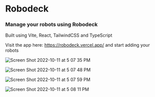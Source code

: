 # Robodeck

### Manage your robots using Robodeck

Built using Vite, React, TailwindCSS and TypeScript

Visit the app here: https://robodeck.vercel.app/ and start adding your robots

![Screen Shot 2022-10-11 at 5 07 35 PM](https://user-images.githubusercontent.com/7674355/195048663-c499afb2-a091-45e2-a18e-87aa30f96665.png)

![Screen Shot 2022-10-11 at 5 07 48 PM](https://user-images.githubusercontent.com/7674355/195048689-747907dc-e04c-4d57-9188-8c816b69eeb5.png)

![Screen Shot 2022-10-11 at 5 07 59 PM](https://user-images.githubusercontent.com/7674355/195048704-56fba8be-18a8-46e1-aead-cb8c1e230b44.png)

![Screen Shot 2022-10-11 at 5 08 11 PM](https://user-images.githubusercontent.com/7674355/195048719-dc0dc91d-624c-4ac0-8c1e-0a0f0a013fd4.png)
